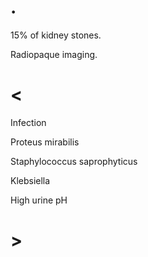 # .

15% of kidney stones.

Radiopaque imaging.

# <

Infection

Proteus mirabilis

Staphylococcus saprophyticus

Klebsiella

High urine pH

# >
